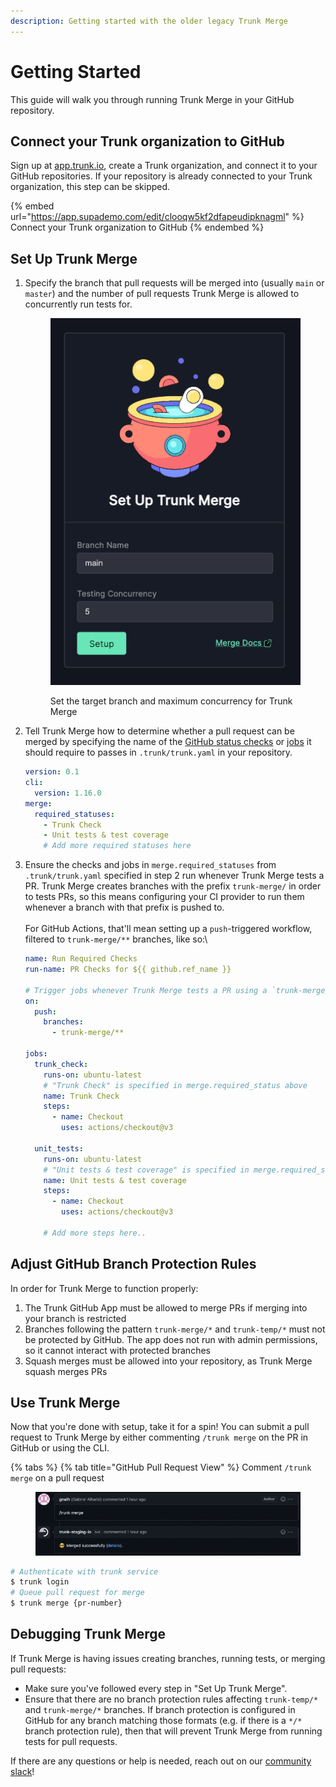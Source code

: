 ```yaml
---
description: Getting started with the older legacy Trunk Merge
---
```


# Getting Started

This guide will walk you through running Trunk Merge in your GitHub repository.

## Connect your Trunk organization to GitHub

Sign up at [app.trunk.io](https://app.trunk.io), create a Trunk organization, and connect it to your GitHub repositories. If your repository is already connected to your Trunk organization, this step can be skipped.

{% embed url="https://app.supademo.com/edit/clooqw5kf2dfapeudipknagml" %}
Connect your Trunk organization to GitHub
{% endembed %}

## Set Up Trunk Merge

1. Specify the branch that pull requests will be merged into (usually `main` or `master`) and the number of pull requests Trunk Merge is allowed to concurrently run tests for. <figure><img src="./image (21).png" alt=""><figcaption><p>Set the target branch and maximum concurrency for Trunk Merge</p></figcaption></figure>

2. Tell Trunk Merge how to determine whether a pull request can be merged by specifying the name of the [GitHub status checks](https://docs.github.com/en/pull-requests/collaborating-with-pull-requests/collaborating-on-repositories-with-code-quality-features/about-status-checks) or [jobs](https://docs.github.com/en/actions/learn-github-actions/understanding-github-actions#jobs) it should require to passes in `.trunk/trunk.yaml` in your repository.

   ```yaml
   version: 0.1
   cli:
     version: 1.16.0
   merge:
     required_statuses:
       - Trunk Check
       - Unit tests & test coverage
       # Add more required statuses here
   ```

3. Ensure the checks and jobs in `merge.required_statuses` from `.trunk/trunk.yaml` specified in step 2 run whenever Trunk Merge tests a PR. Trunk Merge creates branches with the prefix `trunk-merge/` in order to tests PRs, so this means configuring your CI provider to run them whenever a branch with that prefix is pushed to.\
   \
   For GitHub Actions, that'll mean setting up a `push`-triggered workflow, filtered to `trunk-merge/**` branches, like so:\\

   ```yaml
   name: Run Required Checks
   run-name: PR Checks for ${{ github.ref_name }}

   # Trigger jobs whenever Trunk Merge tests a PR using a `trunk-merge/` branch
   on:
     push:
       branches:
         - trunk-merge/**

   jobs:
     trunk_check:
       runs-on: ubuntu-latest
       # "Trunk Check" is specified in merge.required_status above
       name: Trunk Check
       steps:
         - name: Checkout
           uses: actions/checkout@v3

     unit_tests:
       runs-on: ubuntu-latest
       # "Unit tests & test coverage" is specified in merge.required_status above
       name: Unit tests & test coverage
       steps:
         - name: Checkout
           uses: actions/checkout@v3

       # Add more steps here..
   ```

## Adjust GitHub Branch Protection Rules

In order for Trunk Merge to function properly:

1. The Trunk GitHub App must be allowed to merge PRs if merging into your branch is restricted
2. Branches following the pattern `trunk-merge/*` and `trunk-temp/*` must not be protected by GitHub. The app does not run with admin permissions, so it cannot interact with protected branches
3. Squash merges must be allowed into your repository, as Trunk Merge squash merges PRs

## Use Trunk Merge

Now that you're done with setup, take it for a spin! You can submit a pull request to Trunk Merge by either commenting `/trunk merge` on the PR in GitHub or using the CLI.

{% tabs %}
{% tab title="GitHub Pull Request View" %}
Comment `/trunk merge` on a pull request

<figure><img src="../image (7) (1) (1).png" alt=""><figcaption></figcaption></figure>

```bash
# Authenticate with trunk service
$ trunk login
# Queue pull request for merge
$ trunk merge {pr-number}
```

## Debugging Trunk Merge

If Trunk Merge is having issues creating branches, running tests, or merging pull requests:

- Make sure you've followed every step in "Set Up Trunk Merge".
- Ensure that there are no branch protection rules affecting `trunk-temp/*` and `trunk-merge/*` branches. If branch protection is configured in GitHub for any branch matching those formats (e.g. if there is a `*/*` branch protection rule), then that will prevent Trunk Merge from running tests for pull requests.

If there are any questions or help is needed, reach out on our [community slack](https://slack.trunk.io/)!
